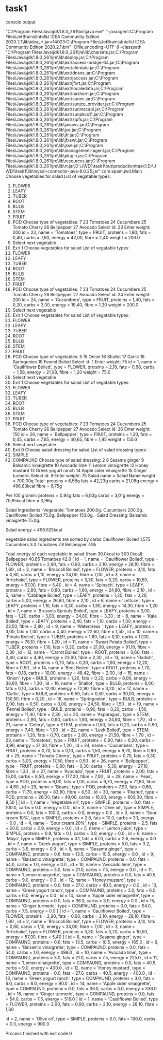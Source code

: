 # task1

console output

"C:\Program Files\Java\jdk1.8.0_261\bin\java.exe" "-javaagent:C:\Program Files\JetBrains\IntelliJ IDEA Community Edition 2020.2.1\lib\idea_rt.jar=14023:C:\Program Files\JetBrains\IntelliJ IDEA Community Edition 2020.2.1\bin" -Dfile.encoding=UTF-8 -classpath "C:\Program Files\Java\jdk1.8.0_261\jre\lib\charsets.jar;C:\Program Files\Java\jdk1.8.0_261\jre\lib\deploy.jar;C:\Program Files\Java\jdk1.8.0_261\jre\lib\ext\access-bridge-64.jar;C:\Program Files\Java\jdk1.8.0_261\jre\lib\ext\cldrdata.jar;C:\Program Files\Java\jdk1.8.0_261\jre\lib\ext\dnsns.jar;C:\Program Files\Java\jdk1.8.0_261\jre\lib\ext\jaccess.jar;C:\Program Files\Java\jdk1.8.0_261\jre\lib\ext\jfxrt.jar;C:\Program Files\Java\jdk1.8.0_261\jre\lib\ext\localedata.jar;C:\Program Files\Java\jdk1.8.0_261\jre\lib\ext\nashorn.jar;C:\Program Files\Java\jdk1.8.0_261\jre\lib\ext\sunec.jar;C:\Program Files\Java\jdk1.8.0_261\jre\lib\ext\sunjce_provider.jar;C:\Program Files\Java\jdk1.8.0_261\jre\lib\ext\sunmscapi.jar;C:\Program Files\Java\jdk1.8.0_261\jre\lib\ext\sunpkcs11.jar;C:\Program Files\Java\jdk1.8.0_261\jre\lib\ext\zipfs.jar;C:\Program Files\Java\jdk1.8.0_261\jre\lib\javaws.jar;C:\Program Files\Java\jdk1.8.0_261\jre\lib\jce.jar;C:\Program Files\Java\jdk1.8.0_261\jre\lib\jfr.jar;C:\Program Files\Java\jdk1.8.0_261\jre\lib\jfxswt.jar;C:\Program Files\Java\jdk1.8.0_261\jre\lib\jsse.jar;C:\Program Files\Java\jdk1.8.0_261\jre\lib\management-agent.jar;C:\Program Files\Java\jdk1.8.0_261\jre\lib\plugin.jar;C:\Program Files\Java\jdk1.8.0_261\jre\lib\resources.jar;C:\Program Files\Java\jdk1.8.0_261\jre\lib\rt.jar;D:\JWD1\task1\out\production\task1;D:\JWD1\task1\lib\mysql-connector-java-8.0.25.jar" com.epam.jwd.Main
Choose vegetables for salad
List of vegatable types:
1. FLOWER
2. LEAFY
3. TUBER
4. ROOT
5. BULB
6. STEM
7. FRUIT
8. POD
Choose type of vegetables:
7
23 Tomatoes
24 Cucumbers
25 Tomato Cherry
26 Bellpepper
27 Avocado
Select id:
23
Enter weight:
200
 id = 23, name = 'Tomatoes', type = FRUIT, proteins = 1,80, fats = 0,40, carbs = 7,80, energy = 42,00, fibre = 2,40
 weight = 200.0
1. Select next vegetable
0. Exit
1
Choose vegetables for salad
List of vegatable types:
1. FLOWER
2. LEAFY
3. TUBER
4. ROOT
5. BULB
6. STEM
7. FRUIT
8. POD
Choose type of vegetables:
7
23 Tomatoes
24 Cucumbers
25 Tomato Cherry
26 Bellpepper
27 Avocado
Select id:
24
Enter weight:
200
 id = 24, name = 'Cucumbers', type = FRUIT, proteins = 1,40, fats = 0,20, carbs = 3,00, energy = 19,40, fibre = 1,20
 weight = 200.0
1. Select next vegetable
0. Exit
1
Choose vegetables for salad
List of vegatable types:
1. FLOWER
2. LEAFY
3. TUBER
4. ROOT
5. BULB
6. STEM
7. FRUIT
8. POD
Choose type of vegetables:
5
15 Onion
16 Shallot
17 Garlic
18 Springonion
19 Fennel Boiled
Select id:
1
Enter weight:
75
 id = 1, name = 'Cauliflower Boiled', type = FLOWER, proteins = 2,18, fats = 0,68, carbs = 1,58, energy = 21,08, fibre = 1,20
 weight = 75.0
1. Select next vegetable
0. Exit
1
Choose vegetables for salad
List of vegatable types:
1. FLOWER
2. LEAFY
3. TUBER
4. ROOT
5. BULB
6. STEM
7. FRUIT
8. POD
Choose type of vegetables:
7
23 Tomatoes
24 Cucumbers
25 Tomato Cherry
26 Bellpepper
27 Avocado
Select id:
26
Enter weight:
150
 id = 26, name = 'Bellpepper', type = FRUIT, proteins = 1,20, fats = 0,45, carbs = 7,95, energy = 40,65, fibre = 1,95
 weight = 150.0
1. Select next vegetable
0. Exit
0
Choose salad dressing for salad
List of salad dressing types:
1. SIMPLE
2. COMPAUND
Choose type of salad dressing:
2
8 Sesame ginger
9 Balsamic vinaigrette
10 Avocado lime
11 Lemon vinaigrette
12 Honey mustard
13 Greek yogurt ranch
14 Apple cider vinaigrette
15 Ginger turmeric
Select id:
9
Enter weight:
75
Salad
name = Salad Name
weight = 700,00g
Total: proteins = 6,58g
fats = 42,23g
carbs = 21,08g
energy = 496,63kcal
fibre = 6,75g

Per 100 gramm:
proteins = 0,94g
fats = 6,03g
carbs = 3,01g
energy = 70,95kcal
fibre = 0,96g

Salad Ingredients
 -Vegetable:
Tomatoes 200.0g.
Cucumbers 200.0g.
Cauliflower Boiled 75.0g.
Bellpepper 150.0g.
-Salad Dressing:
Balsamic vinaigrette 75.0g.

Salad energy = 496.625kcal

Vegetable salad ingredients are sorted by carbs
Cauliflower Boiled 1.575
Cucumbers 3.0
Tomatoes 7.8
Bellpepper 7.95

Total energy of each vegetable in salad (from 30.0kcal to 300.0kcal):
Bellpepper 40.65
Tomatoes 42.0
[ id = 1, name = 'Cauliflower Boiled', type = FLOWER, proteins = 2,90, fats = 0,90, carbs = 2,10, energy = 28,10, fibre = 1,60
,  id = 2, name = 'Broccoli Boiled', type = FLOWER, proteins = 3,10, fats = 0,80, carbs = 1,10, energy = 24,00, fibre = 7,00
,  id = 3, name = 'Artichoke', type = FLOWER, proteins = 3,30, fats = 0,20, carbs = 10,50, energy = 57,00, fibre = 5,40
,  id = 4, name = 'Spinach', type = LEAFY, proteins = 2,80, fats = 0,80, carbs = 1,60, energy = 24,80, fibre = 2,10
,  id = 5, name = 'Cabbage Boiled', type = LEAFY, proteins = 1,20, fats = 0,20, carbs = 5,00, energy = 26,60, fibre = 2,10
,  id = 6, name = 'Lettuce', type = LEAFY, proteins = 1,10, fats = 0,30, carbs = 1,80, energy = 14,30, fibre = 1,20
,  id = 7, name = 'Brussels Sprouts Boiled', type = LEAFY, proteins = 3,00, fats = 1,20, carbs = 3,00, energy = 34,80, fibre = 3,30
,  id = 8, name = 'Kale Boiled', type = LEAFY, proteins = 2,40, fats = 1,10, carbs = 1,00, energy = 23,50, fibre = 2,80
,  id = 9, name = 'Watercress ', type = LEAFY, proteins = 3,00, fats = 1,00, carbs = 0,40, energy = 22,60, fibre = 1,50
,  id = 10, name = 'Potato Boiled', type = TUBER, proteins = 1,80, fats = 0,10, carbs = 17,00, energy = 76,10, fibre = 1,20
,  id = 11, name = 'Sweet Potato Boiled', type = TUBER, proteins = 1,10, fats = 0,30, carbs = 21,00, energy = 91,10, fibre = 2,30
,  id = 12, name = 'Carrot Boiled', type = ROOT, proteins = 0,60, fats = 0,40, carbs = 4,40, energy = 23,60, fibre = 2,30
,  id = 13, name = 'Radish', type = ROOT, proteins = 0,70, fats = 0,20, carbs = 1,90, energy = 12,20, fibre = 0,90
,  id = 14, name = 'Beet Boiled', type = ROOT, proteins = 1,70, fats = 0,18, carbs = 10,00, energy = 48,42, fibre = 2,00
,  id = 15, name = 'Onion', type = BULB, proteins = 1,20, fats = 0,20, carbs = 8,00, energy = 38,60, fibre = 1,30
,  id = 16, name = 'Shallot', type = BULB, proteins = 6,00, fats = 0,10, carbs = 12,00, energy = 72,90, fibre = 3,20
,  id = 17, name = 'Garlic', type = BULB, proteins = 6,50, fats = 0,50, carbs = 30,00, energy = 150,50, fibre = 0,20
,  id = 18, name = 'Springonion', type = BULB, proteins = 2,00, fats = 0,50, carbs = 3,00, energy = 24,50, fibre = 1,50
,  id = 19, name = 'Fennel Boiled', type = BULB, proteins = 0,90, fats = 0,20, carbs = 1,50, energy = 11,40, fibre = 2,30
,  id = 20, name = 'Asparagus', type = STEM, proteins = 2,90, fats = 0,60, carbs = 1,90, energy = 24,60, fibre = 1,70
,  id = 21, name = 'Celery', type = STEM, proteins = 0,50, fats = 0,20, carbs = 0,90, energy = 7,40, fibre = 1,00
,  id = 22, name = 'Leek Boiled', type = STEM, proteins = 1,20, fats = 0,70, carbs = 2,60, energy = 21,50, fibre = 1,70
,  id = 23, name = 'Tomatoes', type = FRUIT, proteins = 0,90, fats = 0,20, carbs = 3,90, energy = 21,00, fibre = 1,20
,  id = 24, name = 'Cucumbers', type = FRUIT, proteins = 0,70, fats = 0,10, carbs = 1,50, energy = 9,70, fibre = 0,60
,  id = 25, name = 'Tomato Cherry', type = FRUIT, proteins = 0,70, fats = 0,30, carbs = 3,00, energy = 17,50, fibre = 0,50
,  id = 26, name = 'Bellpepper', type = FRUIT, proteins = 0,80, fats = 0,30, carbs = 5,30, energy = 27,10, fibre = 1,30
,  id = 27, name = 'Avocado', type = FRUIT, proteins = 2,00, fats = 15,00, carbs = 8,50, energy = 177,00, fibre = 7,00
,  id = 28, name = 'Peas', type = POD, proteins = 6,00, fats = 1,00, carbs = 9,70, energy = 71,80, fibre = 4,60
,  id = 29, name = 'Beans', type = POD, proteins = 7,90, fats = 0,60, carbs = 11,70, energy = 83,80, fibre = 6,50
,  id = 30, name = 'Peanut', type = POD, proteins = 26,00, fats = 49,00, carbs = 16,00, energy = 609,00, fibre = 8,50
]
[ id = 1, name = 'Vegetable oil', type = SIMPLE, proteins = 0.0, fats = 100.0, carbs = 0.0, energy = 0.0
,  id = 2, name = 'Olive oil', type = SIMPLE, proteins = 0.0, fats = 100.0, carbs = 0.0, energy = 0.0
,  id = 3, name = 'Sour cream 10%', type = SIMPLE, proteins = 2.8, fats = 10.0, carbs = 3.1, energy = 0.0
,  id = 4, name = 'Sour cream 20%', type = SIMPLE, proteins = 2.5, fats = 20.0, carbs = 2.9, energy = 0.0
,  id = 5, name = 'Lemon juice', type = SIMPLE, proteins = 0.9, fats = 0.1, carbs = 3.0, energy = 0.0
,  id = 6, name = 'Mayo', type = SIMPLE, proteins = 3.1, fats = 67.0, carbs = 2.6, energy = 0.0
,  id = 7, name = 'Greek yogurt', type = SIMPLE, proteins = 5.0, fats = 3.2, carbs = 3.5, energy = 0.0
,  id = 8, name = 'Sesame ginger', type = COMPAUND, proteins = 0.6, fats = 13.5, carbs = 10.5, energy = 0.0
,  id = 9, name = 'Balsamic vinaigrette', type = COMPAUND, proteins = 0.0, fats = 54.0, carbs = 1.0, energy = 0.0
,  id = 10, name = 'Avocado lime', type = COMPAUND, proteins = 3.0, fats = 21.0, carbs = 7.5, energy = 0.0
,  id = 11, name = 'Lemon vinaigrette', type = COMPAUND, proteins = 0.0, fats = 40.5, carbs = 9.0, energy = 0.0
,  id = 12, name = 'Honey mustard', type = COMPAUND, proteins = 0.0, fats = 27.0, carbs = 40.5, energy = 0.0
,  id = 13, name = 'Greek yogurt ranch', type = COMPAUND, proteins = 3.0, fats = 6.0, carbs = 6.0, energy = 0.0
,  id = 14, name = 'Apple cider vinaigrette', type = COMPAUND, proteins = 0.0, fats = 36.0, carbs = 3.0, energy = 0.0
,  id = 15, name = 'Ginger turmeric', type = COMPAUND, proteins = 0.0, fats = 54.0, carbs = 7.5, energy = 0.0
]
[ id = 1, name = 'Cauliflower Boiled', type = FLOWER, proteins = 2,90, fats = 0,90, carbs = 2,10, energy = 28,10, fibre = 1,60
,  id = 2, name = 'Broccoli Boiled', type = FLOWER, proteins = 3,10, fats = 0,80, carbs = 1,10, energy = 24,00, fibre = 7,00
,  id = 3, name = 'Artichoke', type = FLOWER, proteins = 3,30, fats = 0,20, carbs = 10,50, energy = 57,00, fibre = 5,40
]
[ id = 8, name = 'Sesame ginger', type = COMPAUND, proteins = 0.6, fats = 13.5, carbs = 10.5, energy = 165.0
,  id = 9, name = 'Balsamic vinaigrette', type = COMPAUND, proteins = 0.0, fats = 54.0, carbs = 1.0, energy = 498.0
,  id = 10, name = 'Avocado lime', type = COMPAUND, proteins = 3.0, fats = 21.0, carbs = 7.5, energy = 225.0
,  id = 11, name = 'Lemon vinaigrette', type = COMPAUND, proteins = 0.0, fats = 40.5, carbs = 9.0, energy = 400.0
,  id = 12, name = 'Honey mustard', type = COMPAUND, proteins = 0.0, fats = 27.0, carbs = 40.5, energy = 400.0
,  id = 13, name = 'Greek yogurt ranch', type = COMPAUND, proteins = 3.0, fats = 6.0, carbs = 6.0, energy = 90.0
,  id = 14, name = 'Apple cider vinaigrette', type = COMPAUND, proteins = 0.0, fats = 36.0, carbs = 3.0, energy = 336.0
,  id = 15, name = 'Ginger turmeric', type = COMPAUND, proteins = 0.0, fats = 54.0, carbs = 7.5, energy = 516.0
]
 id = 1, name = 'Cauliflower Boiled', type = FLOWER, proteins = 2,90, fats = 0,90, carbs = 2,10, energy = 28,10, fibre = 1,60

 id = 2, name = 'Olive oil', type = SIMPLE, proteins = 0.0, fats = 100.0, carbs = 0.0, energy = 900.0


Process finished with exit code 0
